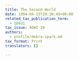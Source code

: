 ```yaml
---
title: The Second World
date: 1994-04-15T20:30:49+00:00
related_tax_publication_term:
  - 16931
tax_issue: AGNI 39
authors:
  - profile/debra-spark.md
tax_format: Print
translators: []

---
```

